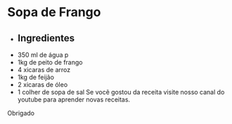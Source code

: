 
# Sopa de Frango
* ## Ingredientes
* 350 ml de água p
* 1kg de peito de frango 
* 4 xicaras de arroz 
* 1kg de feijão 
* 2 xicaras de óleo 
* 1 colher de sopa de sal
Se vocẽ gostou da receita visite nosso canal do youtube para aprender novas receitas.

Obrigado  
